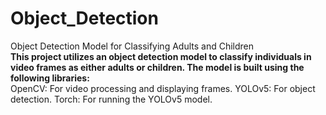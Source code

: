 # <b>Object_Detection<br></b>
Object Detection Model for Classifying Adults and Children
<br>
<B>This project utilizes an object detection model to classify individuals in video frames as either adults or children. The model is built using the following libraries:</B>
<br>
OpenCV: For video processing and displaying frames.
YOLOv5: For object detection.
Torch: For running the YOLOv5 model.
